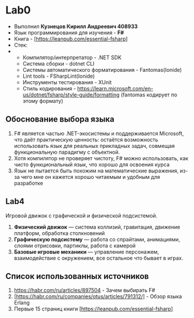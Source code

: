 # Lab0
- Выполнил **Кузнецов Кирилл Андреевич 408933**
- Язык программирования для изучения - **F#**
- Книга - [https://leanpub.com/essential-fsharp]
- Стек:
- - Компилятор/интерпретатор - .NET SDK
  - Система сборки - dotnet CLI
  - Системы автоматического форматирования - Fantomas(Ionide)
  - Lint tools - FSharpLint(Ionide)
  - Инструменты тестирования - XUnit
  - Стиль кодирования - https://learn.microsoft.com/en-us/dotnet/fsharp/style-guide/formatting (fantomas кодирует по этому формату)
 
## Обоснование выбора языка
1. F# является частью .NET-экосистемы и поддерживается Microsoft, что даёт практическую ценность: остаётся возможность использовать язык для реальных прикладных задач, совмещая функциональную парадигму с объектной.
2. Хотя компилятор не проверяет чистоту, F# можно использовать, как чисто функциональный язык, что хорошо для освоения курса
3. Язык не пытается быть похожим на математические выражения, из-за чего мне он кажется хорошо читаемым и удобным для разработке

## Lab4

Игровой движок с графической и физической подсистемой.

1. **Физический движок** — система коллизий, гравитация, движение платформ, обработка столкновений
2. **Графическую подсистему** — работа со спрайтами, анимациями, слоями отрисовки, партиклы, работа с камерой
3. **Базовые игровые механики** — управление персонажем, взаимодействие с окружением, все остальное что бывает в играх.

## Список использованных источников
1. https://habr.com/ru/articles/897504 - Зачем выбирать F#
2. [https://habr.com/ru/companies/otus/articles/791312/] - Обзор языка Erlang
3. Первые 15 страниц книги [https://leanpub.com/essential-fsharp]
